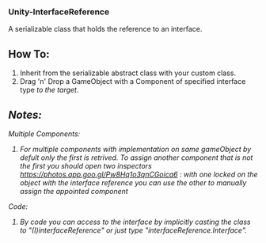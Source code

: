 ### Unity-InterfaceReference
A serializable class that holds the reference to an interface.

## How To:
1) Inherit from the serializable abstract class with your custom class.
2) Drag 'n' Drop a GameObject with a Component of specified interface type <I> to the target.
  
## Notes:
Multiple Components: 
1) For multiple components with <I> implementation on same gameObject by defult only the first is retrived.
  To assign another component that is not the first you should open two inspectors https://photos.app.goo.gl/Pw8Hq1o3qnCGoica6 :
  with one locked on the object with the interface reference you can use the other to manually assign the appointed component

Code:
1) By code you can access to the interface by implicitly casting the class to <I> "(I)interfaceReference" or just type "interfaceReference.Interface".
